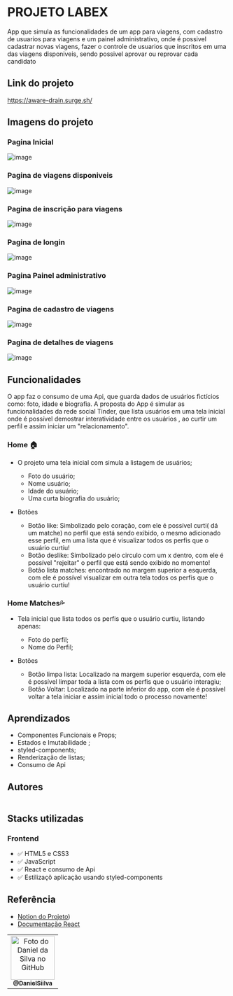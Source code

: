 # PROJETO LABEX

App que simula as funcionalidades de um app para viagens, com cadastro de usuarios para viagens e um painel administrativo, onde  é possivel cadastrar novas viagens, fazer o controle de usuarios que inscritos em uma das viagens disponiveis, sendo possivel aprovar ou reprovar cada candidato

## Link do projeto

https://aware-drain.surge.sh/

## Imagens do projeto

### Pagina Inicial
![image](https://user-images.githubusercontent.com/94769388/187045251-68378975-19e6-460c-b1a7-1306cb9337c7.png)


### Pagina de viagens disponiveis 
![image](https://user-images.githubusercontent.com/94769388/187045338-c294940f-cefd-410c-a6f1-665cb5c5da8e.png)

### Pagina de inscrição para viagens
![image](https://user-images.githubusercontent.com/94769388/187045364-a1a7167c-514e-4d7b-b443-1bc08570cc6a.png)

### Pagina de longin
![image](https://user-images.githubusercontent.com/94769388/187045400-7fc2f848-6284-45cf-9670-c0b4144115fb.png)

### Pagina Painel administrativo
![image](https://user-images.githubusercontent.com/94769388/187045501-252f0759-10c9-4616-aaa6-e82980a7aad1.png)

### Pagina de cadastro de viagens
![image](https://user-images.githubusercontent.com/94769388/187045510-ade8dee4-9030-4564-b465-a63b3b422d0b.png)

### Pagina de detalhes de viagens
![image](https://user-images.githubusercontent.com/94769388/187045610-18f3fffc-126b-4a17-932f-de14997d55e9.png)



## Funcionalidades
O app faz o consumo de uma Api, que guarda dados de usuários fictícios  como: foto, idade e biografia.
A proposta do App é simular as funcionalidades da rede social Tinder, que lista usuários em uma tela inicial onde é possível demostrar interatividade entre os usuários , ao curtir um perfil e assim iniciar   um "relacionamento". 

### Home 🏠

-   O projeto uma tela inicial com simula a listagem de usuários; 
    -   Foto do usuário;
    -   Nome usuário;
    -   Idade do usuário; 
    -   Uma curta biografia do usuário;  
  
-   Botões
    -   Botão like:  Simbolizado pelo coração, com ele é possível curti( dá um matche) no perfil que está sendo exibido, o mesmo adicionado esse perfil, em uma lista que é visualizar todos os perfis que o usuário curtiu! 
    -  Botão deslike:  Simbolizado pelo circulo com um x dentro, com ele é possível "rejeitar" o perfil que está sendo exibido no momento!
    -   Botão lista matches: encontrado no margem superior a esquerda, com ele é possível visualizar em outra tela todos os perfis que o usuário curtiu!  

### Home Matches💦

-   Tela inicial que lista todos os perfis que o usuário curtiu, listando apenas: 
    -   Foto do perfil;
    -   Nome do Perfil;
   
-   Botões
    -   Botão limpa lista:  Localizado na margem superior esquerda, com ele é possível limpar  toda a lista com os perfis que o usuário interagiu;
    -  Botão Voltar:  Localizado na parte inferior do app, com ele é possível voltar a tela iniciar e assim inicial todo o processo novamente! 
  


## Aprendizados

-   Componentes Funcionais e Props;
-   Estados e Imutabilidade ;
-   styled-components;
-   Renderização de listas;
-  Consumo de Api

## Autores

<table>
 <table>
  <tr>
    <td align="center">
      <a href="https://github.com/DanielSiilva">
        <img src="https://avatars.githubusercontent.com/u/94769388?v=4" width="100px;" alt="Foto do Daniel da Silva no GitHub"/><br>
        <sub>
          <b>@DanielSiilva</b>
        </sub>
      </a>
    </td>
  </tr>

  

## Stacks utilizadas

### Frontend

 <ul>
   <li>✅ HTML5 e CSS3</li>
   <li>✅ JavaScript </li>
   <li>✅ React  e consumo de Api</li>
   <li>✅ Estilizaçõ aplicação usando styled-components </li>
 </ul>
     
  ## Referência

-   [Notion do Projeto](https://labenu.notion.site/Labex-Viajando-no-Espa-o-3cea405060754a7598e4ccf7ad00e095))
-   [Documentação React](https://pt-br.reactjs.org/)
